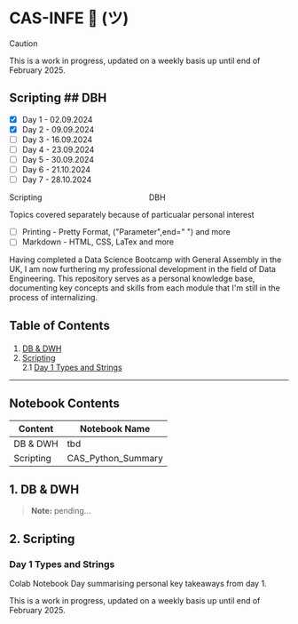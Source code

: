 # CAS-INFE 🙂 (ツ)

> [!CAUTION]
> This is a work in progress, updated on a weekly basis up until end of February 2025.

## Scripting                      ## DBH
- [x] Day 1 - 02.09.2024
- [x] Day 2 - 09.09.2024
- [ ] Day 3 - 16.09.2024
- [ ] Day 4 - 23.09.2024
- [ ] Day 5 - 30.09.2024
- [ ] Day 6 - 21.10.2024
- [ ] Day 7 - 28.10.2024

<div style="display: flex; justify-content: space-between;">
  <div style="width: 50%;">
    Scripting
  </div>
  <div style="width: 50%;">
    DBH
  </div>
</div>





Topics covered separately because of particualar personal interest

- [ ] Printing - Pretty Format, ("Parameter",end=" ") and more
- [ ] Markdown - HTML, CSS, LaTex and more

Having completed a Data Science Bootcamp with General Assembly in the UK, I am now furthering my professional development in the field of Data Engineering. This repository serves as a personal knowledge base, documenting key concepts and skills from each module that I'm still in the process of internalizing.

## Table of Contents
<div class="alert alert-block alert-info" style="margin-top: 20px">

1.  [DB & DWH](#1)<br>
2.  [Scripting](#2) <br>
  2.1  [Day 1 Types and Strings](#2.1) <br>   
    </div>
    <hr>

## Notebook Contents <a id="0"></a>
Content | Notebook Name
--- | ---
DB & DWH | tbd
Scripting | CAS_Python_Summary

## 1. DB & DWH <a id="1"></a>
> **Note:** pending...

## 2. Scripting <a id="2"></a>

### Day 1 Types and Strings <a id="2.1"></a>
Colab Notebook Day summarising personal key takeaways from day 1.

This is a work in progress, updated on a weekly basis up until end of February 2025.
